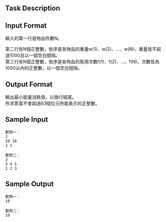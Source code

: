 ## Task Description



## Input Format

<p>輸入的第一行是物品件數N。</p>
<p>第二行有N個正整數，依序是各物品的重量w(1)、w(2)、...、w(N)，重量皆不超過1000且以一個空白間隔。<br>第三行有N個正整數，依序是各物品的取用次數f(1)、f(2)、...、f(N)，次數皆為1000以內的正整數，以一個空白間隔。</p>

## Output Format

<p>輸出最小能量消耗值，以換行結尾。<br>所求答案不會超過63個位元所能表示的正整數。</p>

## Sample Input

    範例一：
    2 
    20 10 
    1 1 
    
    範例二：
    3 
    3 4 5 
    1 2 3 

## Sample Output

    範例一：
    10 
    
    範例二：
    19